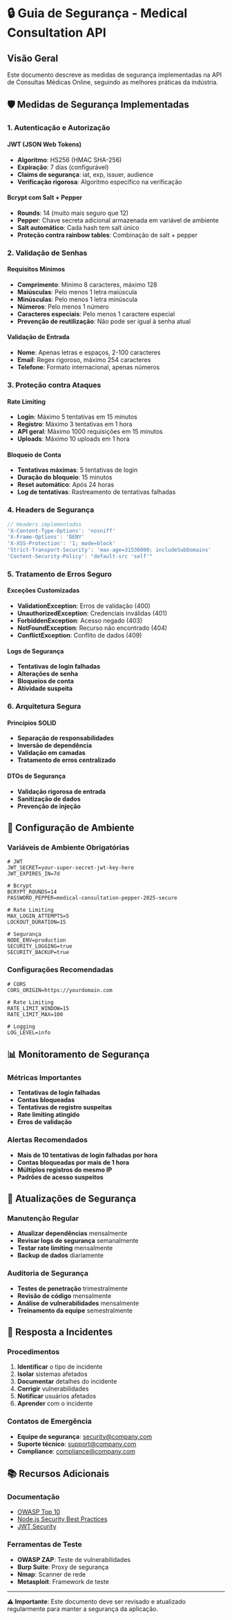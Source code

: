 # 🔒 Guia de Segurança - Medical Consultation API

## **Visão Geral**

Este documento descreve as medidas de segurança implementadas na API de Consultas Médicas Online, seguindo as melhores práticas da indústria.

## **🛡️ Medidas de Segurança Implementadas**

### **1. Autenticação e Autorização**

#### **JWT (JSON Web Tokens)**

- **Algoritmo**: HS256 (HMAC SHA-256)
- **Expiração**: 7 dias (configurável)
- **Claims de segurança**: iat, exp, issuer, audience
- **Verificação rigorosa**: Algoritmo específico na verificação

#### **Bcrypt com Salt + Pepper**

- **Rounds**: 14 (muito mais seguro que 12)
- **Pepper**: Chave secreta adicional armazenada em variável de ambiente
- **Salt automático**: Cada hash tem salt único
- **Proteção contra rainbow tables**: Combinação de salt + pepper

### **2. Validação de Senhas**

#### **Requisitos Mínimos**

- **Comprimento**: Mínimo 8 caracteres, máximo 128
- **Maiúsculas**: Pelo menos 1 letra maiúscula
- **Minúsculas**: Pelo menos 1 letra minúscula
- **Números**: Pelo menos 1 número
- **Caracteres especiais**: Pelo menos 1 caractere especial
- **Prevenção de reutilização**: Não pode ser igual à senha atual

#### **Validação de Entrada**

- **Nome**: Apenas letras e espaços, 2-100 caracteres
- **Email**: Regex rigoroso, máximo 254 caracteres
- **Telefone**: Formato internacional, apenas números

### **3. Proteção contra Ataques**

#### **Rate Limiting**

- **Login**: Máximo 5 tentativas em 15 minutos
- **Registro**: Máximo 3 tentativas em 1 hora
- **API geral**: Máximo 1000 requisições em 15 minutos
- **Uploads**: Máximo 10 uploads em 1 hora

#### **Bloqueio de Conta**

- **Tentativas máximas**: 5 tentativas de login
- **Duração do bloqueio**: 15 minutos
- **Reset automático**: Após 24 horas
- **Log de tentativas**: Rastreamento de tentativas falhadas

### **4. Headers de Segurança**

```javascript
// Headers implementados
'X-Content-Type-Options': 'nosniff'
'X-Frame-Options': 'DENY'
'X-XSS-Protection': '1; mode=block'
'Strict-Transport-Security': 'max-age=31536000; includeSubDomains'
'Content-Security-Policy': "default-src 'self'"
```

### **5. Tratamento de Erros Seguro**

#### **Exceções Customizadas**

- **ValidationException**: Erros de validação (400)
- **UnauthorizedException**: Credenciais inválidas (401)
- **ForbiddenException**: Acesso negado (403)
- **NotFoundException**: Recurso não encontrado (404)
- **ConflictException**: Conflito de dados (409)

#### **Logs de Segurança**

- **Tentativas de login falhadas**
- **Alterações de senha**
- **Bloqueios de conta**
- **Atividade suspeita**

### **6. Arquitetura Segura**

#### **Princípios SOLID**

- **Separação de responsabilidades**
- **Inversão de dependência**
- **Validação em camadas**
- **Tratamento de erros centralizado**

#### **DTOs de Segurança**

- **Validação rigorosa de entrada**
- **Sanitização de dados**
- **Prevenção de injeção**

## **🔧 Configuração de Ambiente**

### **Variáveis de Ambiente Obrigatórias**

```env
# JWT
JWT_SECRET=your-super-secret-jwt-key-here
JWT_EXPIRES_IN=7d

# Bcrypt
BCRYPT_ROUNDS=14
PASSWORD_PEPPER=medical-consultation-pepper-2025-secure

# Rate Limiting
MAX_LOGIN_ATTEMPTS=5
LOCKOUT_DURATION=15

# Segurança
NODE_ENV=production
SECURITY_LOGGING=true
SECURITY_BACKUP=true
```

### **Configurações Recomendadas**

```env
# CORS
CORS_ORIGIN=https://yourdomain.com

# Rate Limiting
RATE_LIMIT_WINDOW=15
RATE_LIMIT_MAX=100

# Logging
LOG_LEVEL=info
```

## **📊 Monitoramento de Segurança**

### **Métricas Importantes**

- **Tentativas de login falhadas**
- **Contas bloqueadas**
- **Tentativas de registro suspeitas**
- **Rate limiting atingido**
- **Erros de validação**

### **Alertas Recomendados**

- **Mais de 10 tentativas de login falhadas por hora**
- **Contas bloqueadas por mais de 1 hora**
- **Múltiplos registros do mesmo IP**
- **Padrões de acesso suspeitos**

## **🔄 Atualizações de Segurança**

### **Manutenção Regular**

- **Atualizar dependências** mensalmente
- **Revisar logs de segurança** semanalmente
- **Testar rate limiting** mensalmente
- **Backup de dados** diariamente

### **Auditoria de Segurança**

- **Testes de penetração** trimestralmente
- **Revisão de código** mensalmente
- **Análise de vulnerabilidades** mensalmente
- **Treinamento da equipe** semestralmente

## **🚨 Resposta a Incidentes**

### **Procedimentos**

1. **Identificar** o tipo de incidente
2. **Isolar** sistemas afetados
3. **Documentar** detalhes do incidente
4. **Corrigir** vulnerabilidades
5. **Notificar** usuários afetados
6. **Aprender** com o incidente

### **Contatos de Emergência**

- **Equipe de segurança**: security@company.com
- **Suporte técnico**: support@company.com
- **Compliance**: compliance@company.com

## **📚 Recursos Adicionais**

### **Documentação**

- [OWASP Top 10](https://owasp.org/www-project-top-ten/)
- [Node.js Security Best Practices](https://nodejs.org/en/docs/guides/security/)
- [JWT Security](https://jwt.io/introduction)

### **Ferramentas de Teste**

- **OWASP ZAP**: Teste de vulnerabilidades
- **Burp Suite**: Proxy de segurança
- **Nmap**: Scanner de rede
- **Metasploit**: Framework de teste

---

**⚠️ Importante**: Este documento deve ser revisado e atualizado regularmente para manter a segurança da aplicação.
